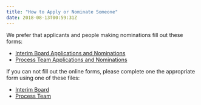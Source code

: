 ```yaml
---
title: "How to Apply or Nominate Someone"
date: 2018-08-13T00:59:31Z
---
```


We prefer that applicants and people making nominations fill out these forms:

* [Interim Board Applications and Nominations](https://goo.gl/forms/H3qOZxjxOgdu96kg2)
* [Process Team Applications and Nominations](https://goo.gl/forms/utiAwRQOjIOKhF7h2)


If you can not fill out the online forms, please complete one the appropriate form using one of these files:

* [Interim Board](https://docs.wixstatic.com/ugd/48290d_7779d458f3ec49a386be483e9c7ce19f.docx?dn=NOMINATION%20AND%20APPLICATION%20FORM%20FOR%20INTE)
* [Process Team](https://docs.wixstatic.com/ugd/48290d_423e1cda0c8e4934bd29cc4a88c1c95a.docx?dn=NOMINATION%20AND%20APPLICATION%20FORM%20FOR%20PT.d)
